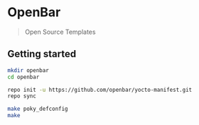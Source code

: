 # OpenBar

> Open Source Templates

## Getting started

```sh
mkdir openbar
cd openbar

repo init -u https://github.com/openbar/yocto-manifest.git
repo sync

make poky_defconfig
make
```
